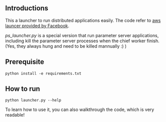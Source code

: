 ## Introductions
This a launcher to run distributed applications easily. The code refer to [aws launcer provided by Facebook](https://github.com/facebookresearch/CrypTen/blob/master/scripts/aws_launcher.py).

*ps_launcher.py* is a special version that run parameter server applications, including kill the parameter server processes when the chief worker finish. (Yes, they always hung and need to be killed mannually :) )

## Prerequisite
```shell
python install -e requirements.txt
```
## How to run
```shell
python launcher.py --help
```

To learn how to use it, you can also walkthrough the code, which is very readable!